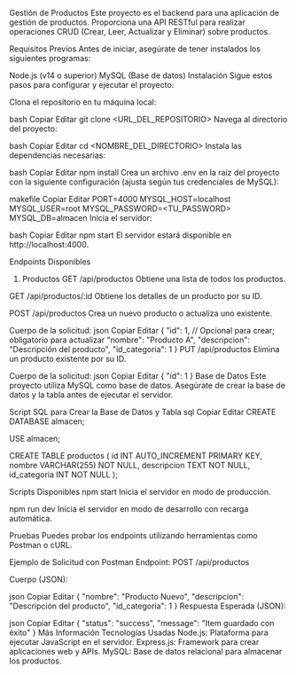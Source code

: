 Gestión de Productos 
Este proyecto es el backend para una aplicación de gestión de productos. Proporciona una API RESTful para realizar operaciones CRUD (Crear, Leer, Actualizar y Eliminar) sobre productos.

Requisitos Previos
Antes de iniciar, asegúrate de tener instalados los siguientes programas:

Node.js (v14 o superior)
MySQL (Base de datos)
Instalación
Sigue estos pasos para configurar y ejecutar el proyecto:

Clona el repositorio en tu máquina local:

bash
Copiar
Editar
git clone <URL_DEL_REPOSITORIO>
Navega al directorio del proyecto:

bash
Copiar
Editar
cd <NOMBRE_DEL_DIRECTORIO>
Instala las dependencias necesarias:

bash
Copiar
Editar
npm install
Crea un archivo .env en la raíz del proyecto con la siguiente configuración (ajusta según tus credenciales de MySQL):

makefile
Copiar
Editar
PORT=4000
MYSQL_HOST=localhost
MYSQL_USER=root
MYSQL_PASSWORD=<TU_PASSWORD>
MYSQL_DB=almacen
Inicia el servidor:

bash
Copiar
Editar
npm start
El servidor estará disponible en http://localhost:4000.

Endpoints Disponibles
1. Productos
GET /api/productos
Obtiene una lista de todos los productos.

GET /api/productos/:id
Obtiene los detalles de un producto por su ID.

POST /api/productos
Crea un nuevo producto o actualiza uno existente.

Cuerpo de la solicitud:
json
Copiar
Editar
{
  "id": 1, // Opcional para crear; obligatorio para actualizar
  "nombre": "Producto A",
  "descripcion": "Descripción del producto",
  "id_categoria": 1
}
PUT /api/productos
Elimina un producto existente por su ID.

Cuerpo de la solicitud:
json
Copiar
Editar
{
  "id": 1
}
Base de Datos
Este proyecto utiliza MySQL como base de datos. Asegúrate de crear la base de datos y la tabla antes de ejecutar el servidor.

Script SQL para Crear la Base de Datos y Tabla
sql
Copiar
Editar
CREATE DATABASE almacen;

USE almacen;

CREATE TABLE productos (
    id INT AUTO_INCREMENT PRIMARY KEY,
    nombre VARCHAR(255) NOT NULL,
    descripcion TEXT NOT NULL,
    id_categoria INT NOT NULL
);

Scripts Disponibles
npm start
Inicia el servidor en modo de producción.

npm run dev
Inicia el servidor en modo de desarrollo con recarga automática.

Pruebas
Puedes probar los endpoints utilizando herramientas como Postman o cURL.

Ejemplo de Solicitud con Postman
Endpoint: POST /api/productos

Cuerpo (JSON):

json
Copiar
Editar
{
  "nombre": "Producto Nuevo",
  "descripcion": "Descripción del producto",
  "id_categoria": 1
}
Respuesta Esperada (JSON):

json
Copiar
Editar
{
  "status": "success",
  "message": "Item guardado con éxito"
}
Más Información
Tecnologías Usadas
Node.js: Plataforma para ejecutar JavaScript en el servidor.
Express.js: Framework para crear aplicaciones web y APIs.
MySQL: Base de datos relacional para almacenar los productos.
